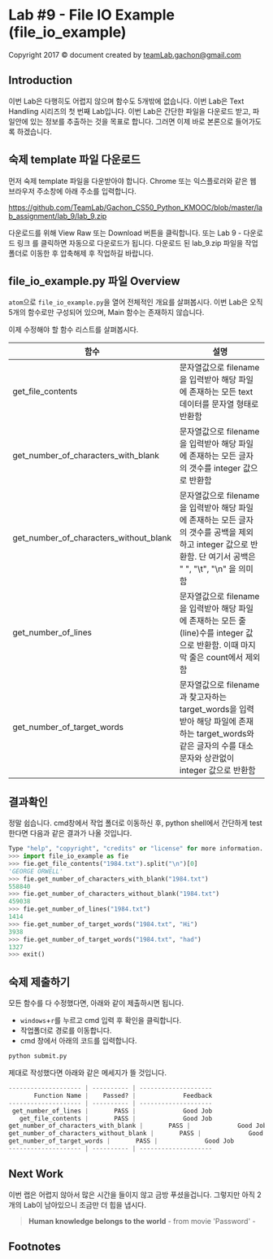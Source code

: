 Lab #9 - File IO Example (file_io_example)
=======
Copyright 2017 © document created by teamLab.gachon@gmail.com

## Introduction
이번 Lab은 다행히도 어렵지 않으며 함수도 5개밖에 없습니다.
이번 Lab은 Text Handling 시리즈의 첫 번째 Lab입니다. 이번 Lab은 간단한 파일을 다운로드 받고, 파일안에 있는 정보를 추출하는 것을 목표로 합니다. 그러면 이제 바로 본론으로 들어가도록 하겠습니다.

## 숙제 template 파일 다운로드
먼저 숙제 template 파일을 다운받아야 합니다. Chrome 또는 익스플로러와 같은 웹 브라우저 주소창에 아래 주소를 입력합니다.

https://github.com/TeamLab/Gachon_CS50_Python_KMOOC/blob/master/lab_assignment/lab_9/lab_9.zip

다운로드를 위해 View Raw 또는 Download 버튼을 클릭합니다. 또는 Lab 9 - 다운로드 링크 를 클릭하면 자동으로 다운로드가 됩니다. 다운로드 된 lab_9.zip 파일을 작업 폴더로 이동한 후 압축해제 후 작업하길 바랍니다.


## file_io_example.py 파일 Overview
`atom`으로 `file_io_example.py`을 열어 전체적인 개요를 살펴봅시다. 이번 Lab은 오직 5개의 함수로만 구성되어 있으며, Main 함수는 존재하지 않습니다.

이제 수정해야 할 함수 리스트를 살펴봅시다.

함수           | 설명
--------       | ---
get_file_contents | 문자열값으로 filename을 입력받아 해당 파일에 존재하는 모든 text 데이터를 문자열 형태로 반환함
get_number_of_characters_with_blank | 문자열값으로 filename을 입력받아 해당 파일에 존재하는 모든 글자의 갯수를 integer 값으로 반환함
get_number_of_characters_without_blank | 문자열값으로 filename을 입력받아 해당 파일에 존재하는 모든 글자의 갯수를 공백을 제외하고 integer 값으로 반환함. 단 여기서 공백은 " ", "\t", "\n" 을 의미함
get_number_of_lines | 문자열값으로 filename을 입력받아 해당 파일에 존재하는 모든 줄(line)수를  integer 값으로 반환함. 이때 마지막 줄은 count에서 제외함
get_number_of_target_words | 문자열값으로 filename과 찾고자하는 target_words을 입력받아 해당 파일에 존재하는 target_words와 같은 글자의 수를 대소문자와 상관없이 integer 값으로 반환함


## 결과확인
정말 쉽습니다. cmd창에서 작업 폴더로 이동하신 후, python shell에서 간단하게 test 한다면 다음과 같은 결과가 나올 것입니다.

```python
Type "help", "copyright", "credits" or "license" for more information.
>>> import file_io_example as fie
>>> fie.get_file_contents("1984.txt").split("\n")[0]
'GEORGE ORWELL'
>>> fie.get_number_of_characters_with_blank("1984.txt")
558840
>>> fie.get_number_of_characters_without_blank("1984.txt")
459038
>>> fie.get_number_of_lines("1984.txt")
1414
>>> fie.get_number_of_target_words("1984.txt", "Hi")
3938
>>> fie.get_number_of_target_words("1984.txt", "had")
1327
>>> exit()
```

## 숙제 제출하기
모든 함수를 다 수정했다면, 아래와 같이 제출하시면 됩니다.
- `windows`+`r`를 누르고 cmd 입력 후 확인을 클릭합니다.
- 작업폴더로 경로를 이동합니다.
- cmd 창에서 아래의 코드를 입력합니다.

```python
python submit.py
```

제대로 작성했다면 아래와 같은 메세지가 뜰 것입니다.
```python
-------------------- | ---------- | --------------------
       Function Name |    Passed? |             Feedback
-------------------- | ---------- | --------------------
 get_number_of_lines |       PASS |             Good Job
   get_file_contents |       PASS |             Good Job
get_number_of_characters_with_blank |       PASS |             Good Job
get_number_of_characters_without_blank |       PASS |             Good Job
get_number_of_target_words |       PASS |             Good Job
-------------------- | ---------- | --------------------
```  

## Next Work
이번 랩은 어렵지 않아서 많은 시간을 들이지 않고 금방 푸셨을겁니다. 그렇지만 아직 2개의 Lab이 남아있으니 조금만 더 힙을 냅시다.

> **Human knowledge belongs to the world** - from movie 'Password' -

## Footnotes
